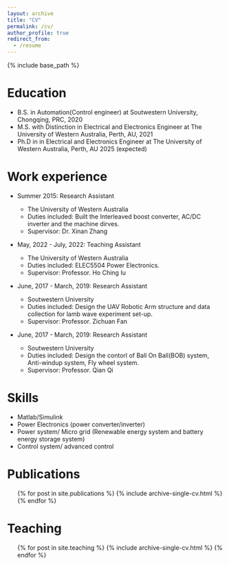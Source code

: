 ```yaml
---
layout: archive
title: "CV"
permalink: /cv/
author_profile: true
redirect_from:
  - /resume
---
```


{% include base_path %}

Education
======
* B.S. in Automation(Control engineer) at Soutwestern University, Chongqing, PRC, 2020
* M.S. with Distinction in Electrical and Electronics Engineer at The University of Western Australia, Perth, AU, 2021
* Ph.D in in Electrical and Electronics Engineer at The University of Western Australia, Perth, AU 2025 (expected)

Work experience
======
* Summer 2015: Research Assistant
  * The University of Western Australia
  * Duties included: Built the Interleaved boost converter, AC/DC inverter and the machine dirves.
  * Supervisor: Dr. Xinan Zhang

* May, 2022 - July, 2022: Teaching Assistant
  * The University of Western Australia
  * Duties included: ELEC5504 Power Electronics.
  * Supervisor: Professor. Ho Ching Iu
  
* June, 2017 - March, 2019: Research Assistant
  * Soutwestern University
  * Duties included: Design the UAV Robotic Arm structure and data collection for lamb wave experiment set-up.
  * Supervisor: Professor. Zichuan Fan
  
* June, 2017 - March, 2019: Research Assistant
  * Soutwestern University
  * Duties included: Design the contorl of Ball On Ball(BOB) system, Anti-windup system, Fly wheel system.
  * Supervisor: Professor. Qian Qi
  
Skills
======
* Matlab/Simulink
* Power Electronics (power converter/inverter)
* Power system/ Micro grid (Renewable energy system and battery energy storage system)
* Control system/ advanced control

Publications
======
  <ul>{% for post in site.publications %}
    {% include archive-single-cv.html %}
  {% endfor %}</ul>
  
Teaching
=====
  <ul>{% for post in site.teaching %}
    {% include archive-single-cv.html %}
  {% endfor %}</ul>